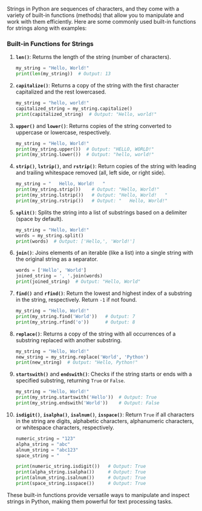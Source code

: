 Strings in Python are sequences of characters, and they come with a variety of built-in functions (methods) that allow you to manipulate and work with them efficiently. Here are some commonly used built-in functions for strings along with examples:

### Built-in Functions for Strings

1. **`len()`**: Returns the length of the string (number of characters).

   ```python
   my_string = "Hello, World!"
   print(len(my_string))  # Output: 13
   ```

2. **`capitalize()`**: Returns a copy of the string with the first character capitalized and the rest lowercased.

   ```python
   my_string = "hello, world!"
   capitalized_string = my_string.capitalize()
   print(capitalized_string)  # Output: "Hello, world!"
   ```

3. **`upper()`** and **`lower()`**: Returns copies of the string converted to uppercase or lowercase, respectively.

   ```python
   my_string = "Hello, World!"
   print(my_string.upper())  # Output: "HELLO, WORLD!"
   print(my_string.lower())  # Output: "hello, world!"
   ```

4. **`strip()`**, **`lstrip()`**, and **`rstrip()`**: Return copies of the string with leading and trailing whitespace removed (all, left side, or right side).

   ```python
   my_string = "   Hello, World!   "
   print(my_string.strip())    # Output: "Hello, World!"
   print(my_string.lstrip())   # Output: "Hello, World!   "
   print(my_string.rstrip())   # Output: "   Hello, World!"
   ```

5. **`split()`**: Splits the string into a list of substrings based on a delimiter (space by default).

   ```python
   my_string = "Hello, World!"
   words = my_string.split()
   print(words)  # Output: ['Hello,', 'World!']
   ```

6. **`join()`**: Joins elements of an iterable (like a list) into a single string with the original string as a separator.

   ```python
   words = ['Hello', 'World']
   joined_string = ', '.join(words)
   print(joined_string)  # Output: "Hello, World"
   ```

7. **`find()`** and **`rfind()`**: Return the lowest and highest index of a substring in the string, respectively. Return `-1` if not found.

   ```python
   my_string = "Hello, World!"
   print(my_string.find('World'))   # Output: 7
   print(my_string.rfind('o'))      # Output: 8
   ```

8. **`replace()`**: Returns a copy of the string with all occurrences of a substring replaced with another substring.

   ```python
   my_string = "Hello, World!"
   new_string = my_string.replace('World', 'Python')
   print(new_string)  # Output: "Hello, Python!"
   ```

9. **`startswith()`** and **`endswith()`**: Checks if the string starts or ends with a specified substring, returning `True` or `False`.

   ```python
   my_string = "Hello, World!"
   print(my_string.startswith('Hello'))  # Output: True
   print(my_string.endswith('World'))    # Output: False
   ```

10. **`isdigit()`**, **`isalpha()`**, **`isalnum()`**, **`isspace()`**: Return `True` if all characters in the string are digits, alphabetic characters, alphanumeric characters, or whitespace characters, respectively.

    ```python
    numeric_string = "123"
    alpha_string = "abc"
    alnum_string = "abc123"
    space_string = "   "
    
    print(numeric_string.isdigit())   # Output: True
    print(alpha_string.isalpha())     # Output: True
    print(alnum_string.isalnum())     # Output: True
    print(space_string.isspace())     # Output: True
    ```

These built-in functions provide versatile ways to manipulate and inspect strings in Python, making them powerful for text processing tasks.